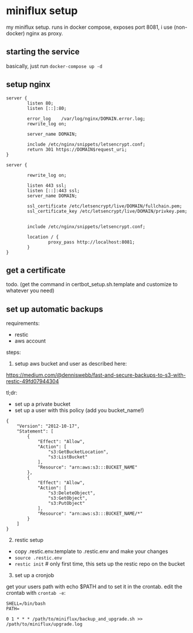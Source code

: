 # miniflux setup

my miniflux setup. 
runs in docker compose, exposes port 8081, i use (non-docker) nginx as proxy.



## starting the service

basically, just run `docker-compose up -d`


## setup nginx

```
server {
        listen 80;
        listen [::]:80;

        error_log    /var/log/nginx/DOMAIN.error.log;
        rewrite_log on;

        server_name DOMAIN;

        include /etc/nginx/snippets/letsencrypt.conf;
        return 301 https://DOMAIN$request_uri;
}

server {

        rewrite_log on;

        listen 443 ssl;
        listen [::]:443 ssl;
        server_name DOMAIN;

        ssl_certificate /etc/letsencrypt/live/DOMAIN/fullchain.pem;
        ssl_certificate_key /etc/letsencrypt/live/DOMAIN/privkey.pem;


        include /etc/nginx/snippets/letsencrypt.conf;

        location / {
                proxy_pass http://localhost:8081;
        }
}
```


## get a certificate

todo.
(get the command in certbot_setup.sh.template and customize to whatever you need)


## set up automatic backups

requirements:
- restic
- aws account

steps:
 
1. setup aws bucket and user as described here:

https://medium.com/@denniswebb/fast-and-secure-backups-to-s3-with-restic-49fd07944304

tl;dr: 
- set up a private bucket
- set up a user with this policy (add you bucket_name!)

```
{
    "Version": "2012-10-17",
    "Statement": [
        {
            "Effect": "Allow",
            "Action": [
                "s3:GetBucketLocation",
                "s3:ListBucket"
            ],
            "Resource": "arn:aws:s3:::BUCKET_NAME"
        },
        {
            "Effect": "Allow",
            "Action": [
                "s3:DeleteObject",
                "s3:GetObject",
                "s3:PutObject"
            ],
            "Resource": "arn:aws:s3:::BUCKET_NAME/*"
        }
    ]
}
```

2. restic setup
 
- copy .restic.env.template to .restic.env and make your changes
- `source .restic.env`
- `restic init` # only first time, this sets up the restic repo on the bucket


3. set up a cronjob

get your users path with echo $PATH and to set it in the crontab.
edit the crontab with `crontab -e`:

```
SHELL=/bin/bash
PATH=

0 1 * * * /path/to/miniflux/backup_and_upgrade.sh >> /path/to/miniflux/upgrade.log
```


